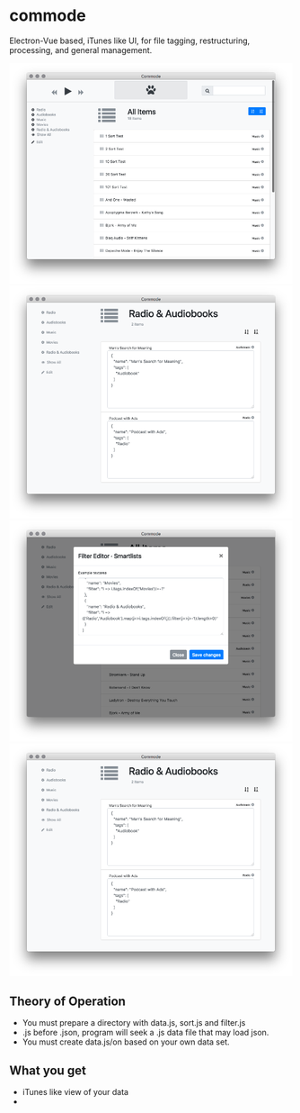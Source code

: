 # commode
Electron-Vue based, iTunes like UI, for file tagging, restructuring, processing, and general management.

![](screenshot.png)
![](screenshot-0.png)
![](screenshot-1.png)
![](screenshot-2.png)

## Theory of Operation

- You must prepare a directory with data.js, sort.js and filter.js
- .js before .json, program will seek a .js data file that may load json.
- You must create data.js/on based on your own data set.

## What you get

- iTunes like view of your data
-
